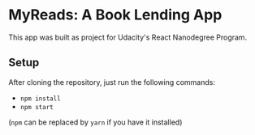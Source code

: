 # MyReads: A Book Lending App

This app was built as project for Udacity's React Nanodegree Program.


## Setup

After cloning the repository, just run the following commands:

* `npm install`
* `npm start`

(`npm` can be replaced by `yarn` if you have it installed)
